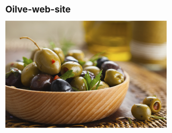 # Oilve-web-site
![alt text](https://raw.githubusercontent.com/NaoufalLabrihmi/Oilve-web-site/main/images/Olives-Best-Wallpaper.jpg)
